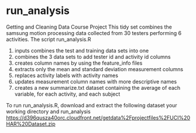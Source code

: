 run_analysis
============

Getting and Cleaning Data Course Project
This tidy set combines the samsung motion processing data collected from 30 testers performing 6 activities.
The script run_analysis.R 
1. inputs combines the test and training data sets into one
2. combines the 3 data sets to add tester id and activity id columns
3. creates column names by using the feature_info files
4. extracts only the mean and standard deviation measurement columns
5. replaces activity labels with activity names 
6. updates measurement column names with more descriptive names
7. creates a new summarize.txt dataset containing the average of each variable, for each activity, and each subject

To run run_analysis.R, download and extract the following dataset your working directory and run_analysis
https://d396qusza40orc.cloudfront.net/getdata%2Fprojectfiles%2FUCI%20HAR%20Dataset.zip 
